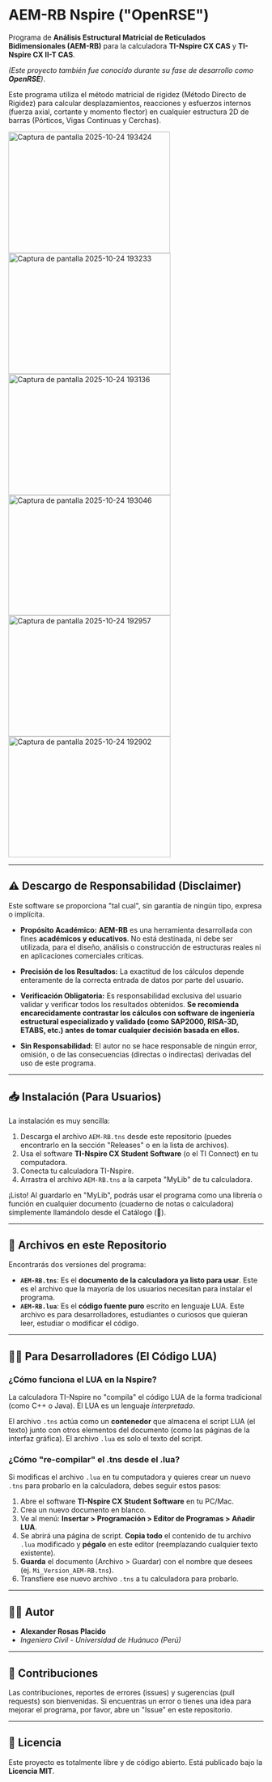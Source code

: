 # AEM-RB Nspire ("OpenRSE")

Programa de **Análisis Estructural Matricial de Reticulados Bidimensionales (AEM-RB)** para la calculadora **TI-Nspire CX CAS** y **TI-Nspire CX II-T CAS**.

*(Este proyecto también fue conocido durante su fase de desarrollo como **OpenRSE**)*.

Este programa utiliza el método matricial de rigidez (Método Directo de Rigidez) para calcular desplazamientos, reacciones y esfuerzos internos (fuerza axial, cortante y momento flector) en cualquier estructura 2D de barras (Pórticos, Vigas Continuas y Cerchas).

<img width="319" height="240" alt="Captura de pantalla 2025-10-24 193424" src="https://github.com/user-attachments/assets/bdc25010-7a27-4ff2-85b6-8cf2f91184dc" />
<img width="320" height="239" alt="Captura de pantalla 2025-10-24 193233" src="https://github.com/user-attachments/assets/f4da6264-6772-43a9-9d26-b247bb8e4153" />
<img width="320" height="239" alt="Captura de pantalla 2025-10-24 193136" src="https://github.com/user-attachments/assets/2816986d-016b-431d-a88e-1339534b68bf" />
<img width="320" height="238" alt="Captura de pantalla 2025-10-24 193046" src="https://github.com/user-attachments/assets/ff7a6f2f-ada0-474f-a95c-592ca18c909a" />
<img width="320" height="239" alt="Captura de pantalla 2025-10-24 192957" src="https://github.com/user-attachments/assets/9aa3bad0-0d5c-4b71-905f-db7759c5d6dc" />
<img width="320" height="239" alt="Captura de pantalla 2025-10-24 192902" src="https://github.com/user-attachments/assets/e39e7258-a815-470d-822b-d2603bb64c37" />

---

## ⚠️ Descargo de Responsabilidad (Disclaimer)

Este software se proporciona "tal cual", sin garantía de ningún tipo, expresa o implícita.

* **Propósito Académico:** **AEM-RB** es una herramienta desarrollada con fines **académicos y educativos**. No está destinada, ni debe ser utilizada, para el diseño, análisis o construcción de estructuras reales ni en aplicaciones comerciales críticas.

* **Precisión de los Resultados:** La exactitud de los cálculos depende enteramente de la correcta entrada de datos por parte del usuario.

* **Verificación Obligatoria:** Es responsabilidad exclusiva del usuario validar y verificar todos los resultados obtenidos. **Se recomienda encarecidamente contrastar los cálculos con software de ingeniería estructural especializado y validado (como SAP2000, RISA-3D, ETABS, etc.) antes de tomar cualquier decisión basada en ellos.**

* **Sin Responsabilidad:** El autor no se hace responsable de ningún error, omisión, o de las consecuencias (directas o indirectas) derivadas del uso de este programa.

---

## 📥 Instalación (Para Usuarios)

La instalación es muy sencilla:

1.  Descarga el archivo `AEM-RB.tns` desde este repositorio (puedes encontrarlo en la sección "Releases" o en la lista de archivos).
2.  Usa el software **TI-Nspire CX Student Software** (o el TI Connect) en tu computadora.
3.  Conecta tu calculadora TI-Nspire.
4.  Arrastra el archivo `AEM-RB.tns` a la carpeta "MyLib" de tu calculadora.

¡Listo! Al guardarlo en "MyLib", podrás usar el programa como una librería o función en cualquier documento (cuaderno de notas o calculadora) simplemente llamándolo desde el Catálogo (📒).

---

## 📁 Archivos en este Repositorio

Encontrarás dos versiones del programa:

* **`AEM-RB.tns`**: Es el **documento de la calculadora ya listo para usar**. Este es el archivo que la mayoría de los usuarios necesitan para instalar el programa.
* **`AEM-RB.lua`**: Es el **código fuente puro** escrito en lenguaje LUA. Este archivo es para desarrolladores, estudiantes o curiosos que quieran leer, estudiar o modificar el código.

---

## 👨‍💻 Para Desarrolladores (El Código LUA)

### ¿Cómo funciona el LUA en la Nspire?

La calculadora TI-Nspire no "compila" el código LUA de la forma tradicional (como C++ o Java). El LUA es un lenguaje *interpretado*.

El archivo `.tns` actúa como un **contenedor** que almacena el script LUA (el texto) junto con otros elementos del documento (como las páginas de la interfaz gráfica). El archivo `.lua` es solo el texto del script.

### ¿Cómo "re-compilar" el .tns desde el .lua?

Si modificas el archivo `.lua` en tu computadora y quieres crear un nuevo `.tns` para probarlo en la calculadora, debes seguir estos pasos:

1.  Abre el software **TI-Nspire CX Student Software** en tu PC/Mac.
2.  Crea un nuevo documento en blanco.
3.  Ve al menú: **Insertar > Programación > Editor de Programas > Añadir LUA**.
4.  Se abrirá una página de script. **Copia todo** el contenido de tu archivo `.lua` modificado y **pégalo** en este editor (reemplazando cualquier texto existente).
5.  **Guarda** el documento (Archivo > Guardar) con el nombre que desees (ej. `Mi_Version_AEM-RB.tns`).
6.  Transfiere ese nuevo archivo `.tns` a tu calculadora para probarlo.

---

## 👨‍💻 Autor

* **Alexander Rosas Placido**
* *Ingeniero Civil - Universidad de Huánuco (Perú)*

---

## 🤝 Contribuciones

Las contribuciones, reportes de errores (issues) y sugerencias (pull requests) son bienvenidas. Si encuentras un error o tienes una idea para mejorar el programa, por favor, abre un "Issue" en este repositorio.

---

## 📜 Licencia

Este proyecto es totalmente libre y de código abierto. Está publicado bajo la **Licencia MIT**.

